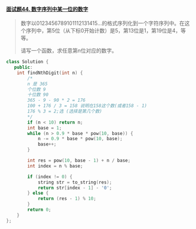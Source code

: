 #### [面试题44. 数字序列中某一位的数字](https://leetcode-cn.com/problems/shu-zi-xu-lie-zhong-mou-yi-wei-de-shu-zi-lcof/)

> 数字以0123456789101112131415…的格式序列化到一个字符序列中。在这个序列中，第5位（从下标0开始计数）是5，第13位是1，第19位是4，等等。
>
> 请写一个函数，求任意第n位对应的数字。
>

```c++
class Solution {
   public:
    int findNthDigit(int n) {
        /*
        n 是 365
        个位数 9
        十位数 90
        365 - 9 - 90 * 2 = 176
        100 + 176 / 3 = 158 说明在158这个数(或者158 - 1)
        176 % 3 = 2;选 (选择是第几个数)
        */
        if (n < 10) return n;
        int base = 1;
        while (n > 0.9 * base * pow(10, base)) {
            n -= 0.9 * base * pow(10, base);
            base++;
        }

        int res = pow(10, base - 1) + n / base;
        int index = n % base;

        if (index != 0) {
            string str = to_string(res);
            return str[index - 1] - '0';
        } else {
            return (res - 1) % 10;
        }
        return 0;
    }
};
```

